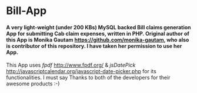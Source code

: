 # Bill-App
#### A very light-weight (under 200 KBs) MySQL backed Bill claims generation App for submitting Cab claim expenses, written in PHP. Original author of this App is Monika Gautam https://github.com/monika-gautam, who also is contributor of this repository. I have taken her permission to use her App.
This App uses *fpdf* http://www.fpdf.org/ & *jsDatePick* http://javascriptcalendar.org/javascript-date-picker.php for its functionalities. I must say Thanks to both of the developers for their awesome products :-)
